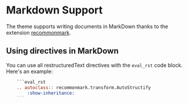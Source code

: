 # Markdown Support

The theme supports writing documents in MarkDown thanks to the extension [recommonmark](https://github.com/readthedocs/recommonmark).

## Using directives in MarkDown

You can use all restructuredText directives with the ``eval_rst`` code block. Here's an example:

``` rst
    ```eval_rst
    .. autoclass:: recommonmark.transform.AutoStructify
        :show-inheritance:
    ```
```
